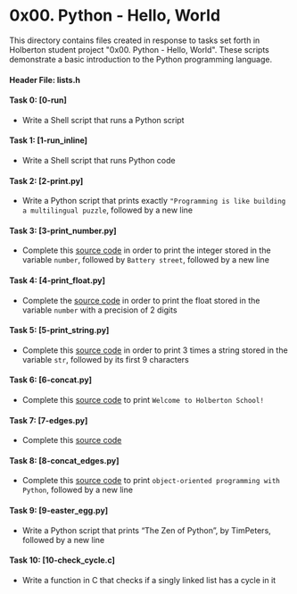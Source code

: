 # 0x00. Python - Hello, World

This directory contains files created in response to tasks set forth in Holberton student project "0x00. Python - Hello, World". These scripts demonstrate a basic introduction to the Python programming language.

  

#### Header File: lists.h

  

#### Task 0: [0-run]

* Write a Shell script that runs a Python script

#### Task 1: [1-run_inline]

* Write a Shell script that runs Python code

#### Task 2: [2-print.py]

* Write a Python script that prints exactly `"Programming is like building a multilingual puzzle`, followed by a new line

#### Task 3: [3-print_number.py]

* Complete this [source code](https://github.com/holbertonschool/0x00.py/blob/master/3-print_number.py) in order to print the integer stored in the variable `number`, followed by `Battery street`, followed by a new line

#### Task 4: [4-print_float.py]

* Complete the [source code](https://github.com/holbertonschool/0x00.py/blob/master/4-print_float.py) in order to print the float stored in the variable `number` with a precision of 2 digits

#### Task 5: [5-print_string.py]

* Complete this [source code](https://github.com/holbertonschool/0x00.py/blob/master/5-print_string.py) in order to print 3 times a string stored in the variable `str`, followed by its first 9 characters

#### Task 6: [6-concat.py]

* Complete this [source code](https://github.com/holbertonschool/0x00.py/blob/master/6-concat.py) to print `Welcome to Holberton School!`

#### Task 7: [7-edges.py]

* Complete this [source code](https://github.com/holbertonschool/0x00.py/blob/master/7-edges.py)

#### Task 8: [8-concat_edges.py]

* Complete this [source code](https://github.com/holbertonschool/0x00.py/blob/master/8-concat_edges.py) to print `object-oriented programming with Python`, followed by a new line

#### Task 9: [9-easter_egg.py]

* Write a Python script that prints “The Zen of Python”, by TimPeters, followed by a new line

#### Task 10: [10-check_cycle.c]

* Write a function in C that checks if a singly linked list has a cycle in it
